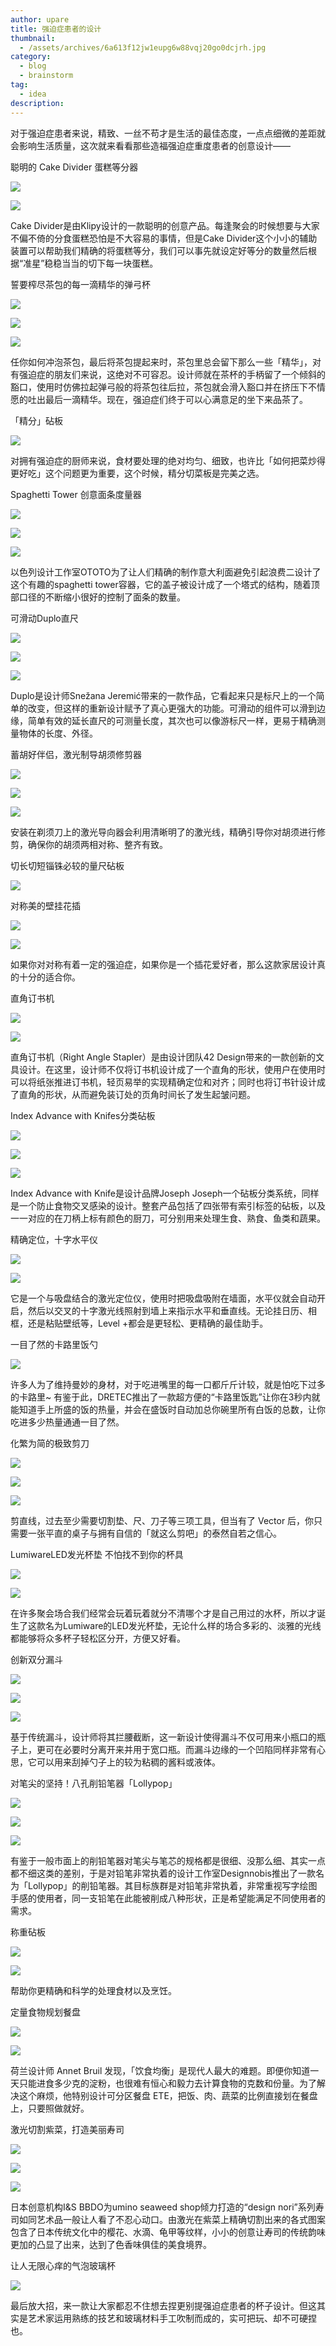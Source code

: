 ```yaml
---
author: upare
title: 强迫症患者的设计
thumbnail:
  - /assets/archives/6a613f12jw1eupg6w88vqj20go0dcjrh.jpg
category:
  - blog
  - brainstorm
tag:
  - idea
description: 
---
```

对于强迫症患者来说，精致、一丝不苟才是生活的最佳态度，一点点细微的差距就会影响生活质量，这次就来看看那些造福强迫症重度患者的创意设计——

聪明的 Cake Divider 蛋糕等分器

![](/assets/archives/6a613f12jw1eupg6w88vqj20go0dcjrh.jpg)

![](/assets/archives/6a613f12jw1eupg6syb50j20go0d1aa5.jpg)

Cake Divider是由Klipy设计的一款聪明的创意产品。每逢聚会的时候想要与大家不偏不倚的分食蛋糕恐怕是不大容易的事情，但是Cake Divider这个小小的辅助装置可以帮助我们精确的将蛋糕等分，我们可以事先就设定好等分的数量然后根据“准星”稳稳当当的切下每一块蛋糕。

誓要榨尽茶包的每一滴精华的弹弓杯

![](/assets/archives/6a613f12jw1eupg6qvsp9j20go0gomx9.jpg)

![](/assets/archives/6a613f12jw1eupg72j96sj20go0e60sx.jpg)

![](/assets/archives/6a613f12jw1eupg72at9lj20go0dxwep.jpg)

任你如何冲泡茶包，最后将茶包提起来时，茶包里总会留下那么一些「精华」，对有强迫症的朋友们来说，这绝对不可容忍。设计师就在茶杯的手柄留了一个倾斜的豁口，使用时仿佛拉起弹弓般的将茶包往后拉，茶包就会滑入豁口并在挤压下不情愿的吐出最后一滴精华。现在，强迫症们终于可以心满意足的坐下来品茶了。

「精分」砧板

![](/assets/archives/6a613f12jw1eupg6y54bwj20go0a9wf6.jpg)

对拥有强迫症的厨师来说，食材要处理的绝对均匀、细致，也许比「如何把菜炒得更好吃」这个问题更为重要，这个时候，精分切菜板是完美之选。

Spaghetti Tower 创意面条度量器

![](/assets/archives/6a613f12jw1eupg72s4c3j20go0goq38.jpg)

![](/assets/archives/6a613f12jw1eupg6zxobyj20go09yweo.jpg)

![](/assets/archives/6a613f12jw1eupg6tlzy7j20go08q0t0.jpg)

以色列设计工作室OTOTO为了让人们精确的制作意大利面避免引起浪费二设计了这个有趣的spaghetti tower容器，它的盖子被设计成了一个塔式的结构，随着顶部口径的不断缩小很好的控制了面条的数量。

可滑动Duplo直尺

![](/assets/archives/6a613f12jw1eupg6tb7lnj20go0bt3yj.jpg)

![](/assets/archives/6a613f12jw1eupg70j354j20go0bt0sp.jpg)

![](/assets/archives/6a613f12jw1eupg74vgdsj20go0btt8s.jpg)

Duplo是设计师Snežana Jeremić带来的一款作品，它看起来只是标尺上的一个简单的改变，但这样的重新设计赋予了真心更强大的功能。可滑动的组件可以滑到边缘，简单有效的延长直尺的可测量长度，其次也可以像游标尺一样，更易于精确测量物体的长度、外径。

蓄胡好伴侣，激光制导胡须修剪器

![](/assets/archives/6a613f12jw1eupg6yg74fj20go0afdg3.jpg)

![](/assets/archives/6a613f12jw1eupg6wooorj20go0akglw.jpg)

![](/assets/archives/6a613f12jw1eupg748otxj20go0af3yv.jpg)

安装在剃须刀上的激光导向器会利用清晰明了的激光线，精确引导你对胡须进行修剪，确保你的胡须两相对称、整齐有致。

切长切短锱铢必较的量尺砧板

![](/assets/archives/6a613f12jw1eupg6r8n9nj20go0go3ze.jpg)

对称美的壁挂花插

![](/assets/archives/6a613f12jw1eupg74ilglj20go0fcaa9.jpg)

![](/assets/archives/6a613f12jw1eupg73vyclj20go0m6q3o.jpg)

如果你对对称有着一定的强迫症，如果你是一个插花爱好者，那么这款家居设计真的十分的适合你。

直角订书机

![](/assets/archives/6a613f12jw1eupg70tpq0j20go0ch74d.jpg)

![](/assets/archives/6a613f12jw1eupg6xj4uxj20go0cht99.jpg)

直角订书机（Right Angle Stapler）是由设计团队42 Design带来的一款创新的文具设计。在这里，设计师不仅将订书机设计成了一个直角的形状，使用户在使用时可以将纸张推进订书机，轻页易举的实现精确定位和对齐；同时也将订书针设计成了直角的形状，从而避免装订处的页角时间长了发生起皱问题。

Index Advance with Knifes分类砧板

![](/assets/archives/6a613f12jw1eupg6tuvwfj20go0chjri.jpg)

![](/assets/archives/6a613f12jw1eupg6x190dj20go0cht8x.jpg)

![](/assets/archives/6a613f12jw1eupg6yqichj20go0ch74n.jpg)

Index Advance with Knife是设计品牌Joseph Joseph一个砧板分类系统，同样是一个防止食物交叉感染的设计。整套产品包括了四张带有索引标签的砧板，以及一一对应的在刀柄上标有颜色的厨刀，可分别用来处理生食、熟食、鱼类和蔬果。

精确定位，十字水平仪

![](/assets/archives/6a613f12jw1eupg6rharjj20go09rt8s.jpg)

![](/assets/archives/6a613f12jw1eupg712lvhj20go0nl74z.jpg)

它是一个与吸盘结合的激光定位仪，使用时把吸盘吸附在墙面，水平仪就会自动开启，然后以交叉的十字激光线照射到墙上来指示水平和垂直线。无论挂日历、相框，还是粘贴壁纸等，Level +都会是更轻松、更精确的最佳助手。

一目了然的卡路里饭勺

![](/assets/archives/6a613f12jw1eupg73398yj20go0gojs0.jpg)

许多人为了维持曼妙的身材，对于吃进嘴里的每一口都斤斤计较，就是怕吃下过多的卡路里~ 有鉴于此，DRETEC推出了一款超方便的“卡路里饭匙”让你在3秒内就能知道手上所盛的饭的热量，并会在盛饭时自动加总你碗里所有白饭的总数，让你吃进多少热量通通一目了然。

化繁为简的极致剪刀

![](/assets/archives/6a613f12jw1eupg71dpctj20go089dft.jpg)

![](/assets/archives/6a613f12jw1eupg6xd7yqj20go0b4t8o.jpg)

![](/assets/archives/6a613f12jw1eupg6uf5etj20go099jri.jpg)

剪直线，过去至少需要切割垫、尺、刀子等三项工具，但当有了 Vector 后，你只需要一张平直的桌子与拥有自信的「就这么剪吧」的泰然自若之信心。

LumiwareLED发光杯垫 不怕找不到你的杯具

![](/assets/archives/6a613f12jw1eupg6rrm6sj20go0goq3o.jpg)

![](/assets/archives/6a613f12jw1eupg6z3122j20go0a7q32.jpg)

在许多聚会场合我们经常会玩着玩着就分不清哪个才是自己用过的水杯，所以才诞生了这款名为Lumiware的LED发光杯垫，无论什么样的场合多彩的、淡雅的光线都能够将众多杯子轻松区分开，方便又好看。

创新双分漏斗

![](/assets/archives/6a613f12jw1eupg6wf9nqj20go0btdfv.jpg)

![](/assets/archives/6a613f12jw1eupg6uojckj20go0btglj.jpg)

![](/assets/archives/6a613f12jw1eupg6uzyw4j20go0bt3yg.jpg)

基于传统漏斗，设计师将其拦腰截断，这一新设计使得漏斗不仅可用来小瓶口的瓶子上，更可在必要时分离开来并用于宽口瓶。而漏斗边缘的一个凹陷同样非常有心思，它可以用来刮掉勺子上的较为粘稠的酱料或液体。

对笔尖的坚持！八孔削铅笔器「Lollypop」

![](/assets/archives/6a613f12jw1eupg6v8971j20go09274g.jpg)

![](/assets/archives/6a613f12jw1eupg6xtbb3j20go092wej.jpg)

![](/assets/archives/6a613f12jw1eupg73fetij20go092jrg.jpg)

有鉴于一般市面上的削铅笔器对笔尖与笔芯的规格都是很细、没那么细、其实一点都不细这类的差别，于是对铅笔非常执着的设计工作室Designnobis推出了一款名为「Lollypop」的削铅笔器。其目标族群是对铅笔非常执着，非常重视写字绘图手感的使用者，同一支铅笔在此能被削成八种形状，正是希望能满足不同使用者的需求。

称重砧板

![](/assets/archives/6a613f12jw1eupg6s43hdj20go0cmmxk.jpg)

![](/assets/archives/6a613f12jw1eupg6zep0mj20go0cmjru.jpg)

帮助你更精确和科学的处理食材以及烹饪。

定量食物规划餐盘

![](/assets/archives/6a613f12jw1eupg6vr1x4g20hs0e4e81.gif)

![](/assets/archives/6a613f12jw1eupg7537g3j20go0eeaaj.jpg)

荷兰设计师 Annet Bruil 发现，「饮食均衡」是现代人最大的难题。即便你知道一天只能进食多少克的淀粉，也很难有恒心和毅力去计算食物的克数和份量。为了解决这个麻烦，他特别设计可分区餐盘 ETE，把饭、肉、蔬菜的比例直接划在餐盘上，只要照做就好。

激光切割紫菜，打造美丽寿司

![](/assets/archives/6a613f12jw1eupg6so6g8j20go0dx3z5.jpg)

![](/assets/archives/6a613f12jw1eupg6seur6j20go0bagmq.jpg)

![](/assets/archives/6a613f12jw1eupg6zo41ij20go04xgma.jpg)

日本创意机构I&amp;S BBDO为umino seaweed shop倾力打造的“design nori”系列寿司如同艺术品一般让人看了不忍心动口。由激光在紫菜上精确切割出来的各式图案包含了日本传统文化中的樱花、水滴、龟甲等纹样，小小的创意让寿司的传统韵味更加的凸显了出来，达到了色香味俱佳的美食境界。

让人无限心痒的气泡玻璃杯

![](/assets/archives/6a613f12jw1eupg71oh6bj20go0goq39.jpg)

最后放大招，来一款让大家都忍不住想去捏更别提强迫症患者的杯子设计。但这其实是艺术家运用熟练的技艺和玻璃材料手工吹制而成的，实可把玩、却不可硬捏也。